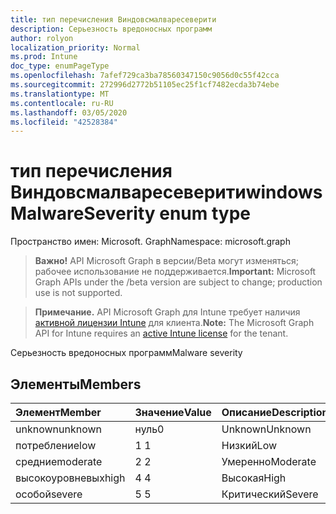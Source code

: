 ```yaml
---
title: тип перечисления Виндовсмалваресеверити
description: Серьезность вредоносных программ
author: rolyon
localization_priority: Normal
ms.prod: Intune
doc_type: enumPageType
ms.openlocfilehash: 7afef729ca3ba78560347150c9056d0c55f42cca
ms.sourcegitcommit: 272996d2772b51105ec25f1cf7482ecda3b74ebe
ms.translationtype: MT
ms.contentlocale: ru-RU
ms.lasthandoff: 03/05/2020
ms.locfileid: "42528384"
---
```

# <a name="windowsmalwareseverity-enum-type"></a><span data-ttu-id="da49d-103">тип перечисления Виндовсмалваресеверити</span><span class="sxs-lookup"><span data-stu-id="da49d-103">windowsMalwareSeverity enum type</span></span>

<span data-ttu-id="da49d-104">Пространство имен: Microsoft. Graph</span><span class="sxs-lookup"><span data-stu-id="da49d-104">Namespace: microsoft.graph</span></span>

> <span data-ttu-id="da49d-105">**Важно!** API Microsoft Graph в версии/Beta могут изменяться; рабочее использование не поддерживается.</span><span class="sxs-lookup"><span data-stu-id="da49d-105">**Important:** Microsoft Graph APIs under the /beta version are subject to change; production use is not supported.</span></span>

> <span data-ttu-id="da49d-106">**Примечание.** API Microsoft Graph для Intune требует наличия [активной лицензии Intune](https://go.microsoft.com/fwlink/?linkid=839381) для клиента.</span><span class="sxs-lookup"><span data-stu-id="da49d-106">**Note:** The Microsoft Graph API for Intune requires an [active Intune license](https://go.microsoft.com/fwlink/?linkid=839381) for the tenant.</span></span>

<span data-ttu-id="da49d-107">Серьезность вредоносных программ</span><span class="sxs-lookup"><span data-stu-id="da49d-107">Malware severity</span></span>

## <a name="members"></a><span data-ttu-id="da49d-108">Элементы</span><span class="sxs-lookup"><span data-stu-id="da49d-108">Members</span></span>
|<span data-ttu-id="da49d-109">Элемент</span><span class="sxs-lookup"><span data-stu-id="da49d-109">Member</span></span>|<span data-ttu-id="da49d-110">Значение</span><span class="sxs-lookup"><span data-stu-id="da49d-110">Value</span></span>|<span data-ttu-id="da49d-111">Описание</span><span class="sxs-lookup"><span data-stu-id="da49d-111">Description</span></span>|
|:---|:---|:---|
|<span data-ttu-id="da49d-112">unknown</span><span class="sxs-lookup"><span data-stu-id="da49d-112">unknown</span></span>|<span data-ttu-id="da49d-113">нуль</span><span class="sxs-lookup"><span data-stu-id="da49d-113">0</span></span>|<span data-ttu-id="da49d-114">Unknown</span><span class="sxs-lookup"><span data-stu-id="da49d-114">Unknown</span></span>|
|<span data-ttu-id="da49d-115">потребление</span><span class="sxs-lookup"><span data-stu-id="da49d-115">low</span></span>|<span data-ttu-id="da49d-116">1 </span><span class="sxs-lookup"><span data-stu-id="da49d-116">1</span></span>|<span data-ttu-id="da49d-117">Низкий</span><span class="sxs-lookup"><span data-stu-id="da49d-117">Low</span></span>|
|<span data-ttu-id="da49d-118">средние</span><span class="sxs-lookup"><span data-stu-id="da49d-118">moderate</span></span>|<span data-ttu-id="da49d-119">2 </span><span class="sxs-lookup"><span data-stu-id="da49d-119">2</span></span>|<span data-ttu-id="da49d-120">Умеренно</span><span class="sxs-lookup"><span data-stu-id="da49d-120">Moderate</span></span>|
|<span data-ttu-id="da49d-121">высокоуровневых</span><span class="sxs-lookup"><span data-stu-id="da49d-121">high</span></span>|<span data-ttu-id="da49d-122">4 </span><span class="sxs-lookup"><span data-stu-id="da49d-122">4</span></span>|<span data-ttu-id="da49d-123">Высокая</span><span class="sxs-lookup"><span data-stu-id="da49d-123">High</span></span>|
|<span data-ttu-id="da49d-124">особой</span><span class="sxs-lookup"><span data-stu-id="da49d-124">severe</span></span>|<span data-ttu-id="da49d-125">5 </span><span class="sxs-lookup"><span data-stu-id="da49d-125">5</span></span>|<span data-ttu-id="da49d-126">Критический</span><span class="sxs-lookup"><span data-stu-id="da49d-126">Severe</span></span>|



